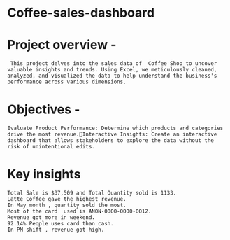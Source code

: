 # Coffee-sales-dashboard

# Project overview - 
     This project delves into the sales data of  Coffee Shop to uncover valuable insights and trends. Using Excel, we meticulously cleaned, analyzed, and visualized the data to help understand the business's performance across various dimensions. 

# Objectives - 
    Evaluate Product Performance: Determine which products and categories drive the most revenue.Interactive Insights: Create an interactive dashboard that allows stakeholders to explore the data without the risk of unintentional edits.



  # Key insights
    Total Sale is $37,509 and Total Quantity sold is 1133.
    Latte Coffee gave the highest revenue.
    In May month , quantity sold the most.
    Most of the card  used is ANON-0000-0000-0012.
    Revenue got more in weekend.
    92.14% People uses card than cash.
    In PM shift , revenue got high.
